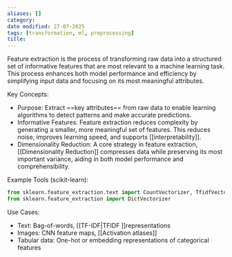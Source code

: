 ```yaml
---
aliases: []
category:
date modified: 27-07-2025
tags: [transformation, ml, preprocessing]
title: 
---
```

Feature extraction is the process of transforming raw data into a structured set of informative features that are most relevant to a machine learning task. This process enhances both model performance and efficiency by simplifying input data and focusing on its most meaningful attributes.

Key Concepts:
- Purpose: Extract ==key attributes== from raw data to enable learning algorithms to detect patterns and make accurate predictions.
- Informative Features: Feature extraction reduces complexity by generating a smaller, more meaningful set of features. This reduces noise, improves learning speed, and supports [[interpretability]].
- Dimensionality Reduction: A core strategy in feature extraction, [[Dimensionality Reduction]] compresses data while preserving its most important variance, aiding in both model performance and comprehensibility.

Example Tools (scikit-learn):
```python
from sklearn.feature_extraction.text import CountVectorizer, TfidfVectorizer
from sklearn.feature_extraction import DictVectorizer
```

Use Cases:
- Text: Bag-of-words, [[TF-IDF|TFIDF ]]representations
- Images: CNN feature maps, [[Activation atlases]]
- Tabular data: One-hot or embedding representations of categorical features